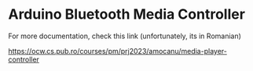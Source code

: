 # Arduino Bluetooth Media Controller

For more documentation, check this link (unfortunately, its in Romanian)

https://ocw.cs.pub.ro/courses/pm/prj2023/amocanu/media-player-controller
